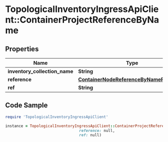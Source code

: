 # TopologicalInventoryIngressApiClient::ContainerProjectReferenceByName

## Properties

Name | Type | Description | Notes
------------ | ------------- | ------------- | -------------
**inventory_collection_name** | **String** |  | 
**reference** | [**ContainerNodeReferenceByNameReference**](ContainerNodeReferenceByNameReference.md) |  | 
**ref** | **String** |  | 

## Code Sample

```ruby
require 'TopologicalInventoryIngressApiClient'

instance = TopologicalInventoryIngressApiClient::ContainerProjectReferenceByName.new(inventory_collection_name: null,
                                 reference: null,
                                 ref: null)
```


